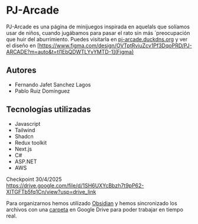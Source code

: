 # PJ-Arcade
PJ-Arcade es una página de minijuegos inspirada en aquelals que solíamos usar de niños, cuando jugábamos para pasar el rato sin más `preocupación que huir del aburrimiento.
Puedes visitarla en [pj-arcade.duckdns.org](pj-arcade) y ver el diseño en [https://www.figma.com/design/OVTptRviuZcv1Pf3DqoPRD/PJ-ARCADE?m=auto&t=tl1EbQDWTLYvYMTD-1](Figma)

## Autores
- Fernando Jafet Sanchez Lagos
- Pablo Ruiz Domínguez

## Tecnologías utilizadas
- Javascript
- Tailwind
- Shadcn
- Redux toolkit
- Next.js
- C#
- ASP.NET
- AWS

Checkpoint 30/4/2025
https://drive.google.com/file/d/1SH6UXYcBbzh7t9pP62-XITGFTb5fq1Cn/view?usp=drive_link


Para organizarnos hemos utilizado [Obsidian](https://obsidian.md/) y hemos sincronizado los archivos con una [carpeta](https://drive.google.com/drive/folders/1vs59atrXo1_T48xaFTRTBBrNCnpdWVFB?usp=drive_link) en Google Drive para poder trabajar en tiempo real.
